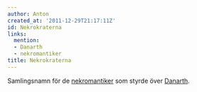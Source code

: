 ```yaml
---
author: Anton
created_at: '2011-12-29T21:17:11Z'
id: Nekrokraterna
links:
  mention:
  - Danarth
  - nekromantiker
title: Nekrokraterna
---
```


Samlingsnamn för de [nekromantiker] som styrde över [Danarth].

  [nekromantiker]: nekromantiker
  [Danarth]: Danarth
